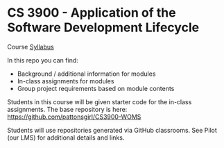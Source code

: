 # CS 3900 - Application of the Software Development Lifecycle

Course [Syllabus](#syllabus.md)

In this repo you can find:
- Background / additional information for modules
- In-class assignments for modules
- Group project requirements based on module contents

Students in this course will be given starter code for the in-class assignments.  The base repository is here: https://github.com/pattonsgirl/CS3900-WOMS

Students will use repositories generated via GitHub classrooms.  See Pilot (our LMS) for additional details and links.

